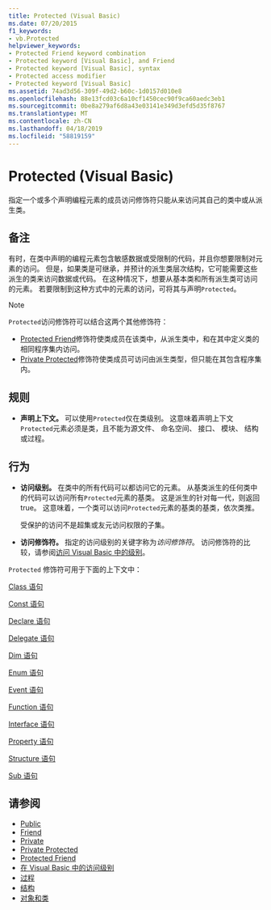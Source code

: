 ```yaml
---
title: Protected (Visual Basic)
ms.date: 07/20/2015
f1_keywords:
- vb.Protected
helpviewer_keywords:
- Protected Friend keyword combination
- Protected keyword [Visual Basic], and Friend
- Protected keyword [Visual Basic], syntax
- Protected access modifier
- Protected keyword [Visual Basic]
ms.assetid: 74ad3d56-309f-49d2-b60c-1d0157d010e8
ms.openlocfilehash: 88e13fcd03c6a10cf1450cec90f9ca60aedc3eb1
ms.sourcegitcommit: 0be8a279af6d8a43e03141e349d3efd5d35f8767
ms.translationtype: MT
ms.contentlocale: zh-CN
ms.lasthandoff: 04/18/2019
ms.locfileid: "58819159"
---
```

# <a name="protected-visual-basic"></a>Protected (Visual Basic)
指定一个或多个声明编程元素的成员访问修饰符只能从来访问其自己的类中或从派生类。  
  
## <a name="remarks"></a>备注  
 有时，在类中声明的编程元素包含敏感数据或受限制的代码，并且你想要限制对元素的访问。 但是，如果类是可继承，并预计的派生类层次结构，它可能需要这些派生的类来访问数据或代码。 在这种情况下，想要从基本类和所有派生类可访问的元素。 若要限制到这种方式中的元素的访问，可将其与声明`Protected`。  

> [!NOTE]
> `Protected`访问修饰符可以结合这两个其他修饰符：
> - [Protected Friend](protected-friend.md)修饰符使类成员在该类中，从派生类中，和在其中定义类的相同程序集内访问。 
> - [Private Protected](private-protected.md)修饰符使类成员可访问由派生类型，但只能在其包含程序集内。
  
## <a name="rules"></a>规则  
  
-   **声明上下文。** 可以使用`Protected`仅在类级别。 这意味着声明上下文`Protected`元素必须是类，且不能为源文件、 命名空间、 接口、 模块、 结构或过程。  

## <a name="behavior"></a>行为  
  
-   **访问级别。** 在类中的所有代码可以都访问它的元素。 从基类派生的任何类中的代码可以访问所有`Protected`元素的基类。 这是派生的针对每一代，则返回 true。 这意味着，一个类可以访问`Protected`元素的基类的基类，依次类推。  
  
     受保护的访问不是超集或友元访问权限的子集。  
  
-   **访问修饰符。** 指定的访问级别的关键字称为*访问修饰符*。 访问修饰符的比较，请参阅[访问 Visual Basic 中的级别](../../../visual-basic/programming-guide/language-features/declared-elements/access-levels.md)。  
  
 `Protected` 修饰符可用于下面的上下文中：  
  
 [Class 语句](../../../visual-basic/language-reference/statements/class-statement.md)  
  
 [Const 语句](../../../visual-basic/language-reference/statements/const-statement.md)  
  
 [Declare 语句](../../../visual-basic/language-reference/statements/declare-statement.md)  
  
 [Delegate 语句](../../../visual-basic/language-reference/statements/delegate-statement.md)  
  
 [Dim 语句](../../../visual-basic/language-reference/statements/dim-statement.md)  
  
 [Enum 语句](../../../visual-basic/language-reference/statements/enum-statement.md)  
  
 [Event 语句](../../../visual-basic/language-reference/statements/event-statement.md)  
  
 [Function 语句](../../../visual-basic/language-reference/statements/function-statement.md)  
  
 [Interface 语句](../../../visual-basic/language-reference/statements/interface-statement.md)  
  
 [Property 语句](../../../visual-basic/language-reference/statements/property-statement.md)  
  
 [Structure 语句](../../../visual-basic/language-reference/statements/structure-statement.md)  
  
 [Sub 语句](../../../visual-basic/language-reference/statements/sub-statement.md)  
  
## <a name="see-also"></a>请参阅

- [Public](../../../visual-basic/language-reference/modifiers/public.md)
- [Friend](../../../visual-basic/language-reference/modifiers/friend.md)
- [Private](../../../visual-basic/language-reference/modifiers/private.md)
- [Private Protected](private-protected.md)
- [Protected Friend](protected-friend.md)
- [在 Visual Basic 中的访问级别](../../../visual-basic/programming-guide/language-features/declared-elements/access-levels.md)
- [过程](../../../visual-basic/programming-guide/language-features/procedures/index.md)
- [结构](../../../visual-basic/programming-guide/language-features/data-types/structures.md)
- [对象和类](../../../visual-basic/programming-guide/language-features/objects-and-classes/index.md)
